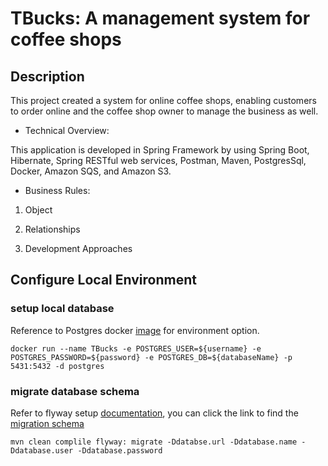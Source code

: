 # TBucks: A management system for coffee shops

## Description
This project created a system for online coffee shops, enabling customers to order online
and the coffee shop owner to manage the business as well.

* Technical Overview:

This application is developed in Spring Framework by using Spring Boot, Hibernate, Spring RESTful web services, Postman, Maven, PostgresSql, Docker, Amazon SQS, and Amazon S3.

* Business Rules:

1. Object

1. Relationships

1. Development Approaches


## Configure Local Environment
### setup local database
Reference to Postgres docker [image](https://hub.docker.com/_/postgres) for environment option.
```
docker run --name TBucks -e POSTGRES_USER=${username} -e POSTGRES_PASSWORD=${password} -e POSTGRES_DB=${databaseName} -p 5431:5432 -d postgres
```
### migrate database schema
Refer to flyway setup [documentation](https://flywaydb.org/documentation/), you can click the link to find the [migration schema](mvc/src/main/resources/db/migration)

    mvn clean complile flyway: migrate -Ddatabse.url -Ddatabase.name -Ddatabase.user -Ddatabase.password
    